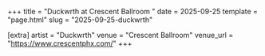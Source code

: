 +++
title = "Duckwrth at Crescent Ballroom "
date = 2025-09-25
template = "page.html"
slug = "2025-09-25-duckwrth"

[extra]
artist = "Duckwrth"
venue = "Crescent Ballroom"
venue_url = "https://www.crescentphx.com/"
+++
